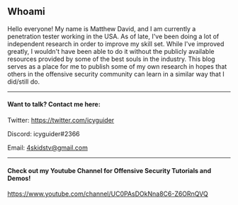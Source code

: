 ## Whoami

Hello everyone! My name is Matthew David, and I am currently a penetration tester working in the USA. As of late, I've been doing a lot of independent research in order to improve my skill set. While I've improved greatly, I wouldn't have been able to do it without the publicly available resources provided by some of the best souls in the industry. This blog serves as a place for me to publish some of my own research in hopes that others in the offensive security community can learn in a similar way that I did/still do.

---
#### Want to talk? Contact me here:

Twitter: https://twitter.com/icyguider

Discord: icyguider#2366

Email: 4skidstv@gmail.com

---
#### Check out my Youtube Channel for Offensive Security Tutorials and Demos!

https://www.youtube.com/channel/UC0PAsDOkNna8C6-Z6ORnQVQ
